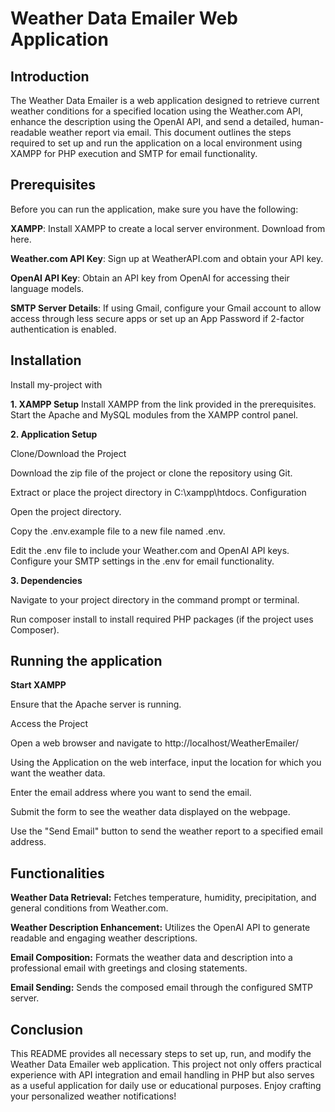 
# Weather Data Emailer Web Application


## Introduction
The Weather Data Emailer is a web application designed to retrieve current weather conditions for a specified location using the Weather.com API, enhance the description using the OpenAI API, and send a detailed, human-readable weather report via email. This document outlines the steps required to set up and run the application on a local environment using XAMPP for PHP execution and SMTP for email functionality.
## Prerequisites 
Before you can run the application, make sure you have the following:

**XAMPP**: Install XAMPP to create a local server environment. Download from here.

**Weather.com API Key**: Sign up at WeatherAPI.com and obtain your API key.

**OpenAI API Key**: Obtain an API key from OpenAI for accessing their language models.

**SMTP Server Details**: If using Gmail, configure your Gmail account to allow access through less secure apps or set up an App Password if 2-factor authentication is enabled.
## Installation

Install my-project with 

**1. XAMPP Setup**
Install XAMPP from the link provided in the prerequisites.
Start the Apache and MySQL modules from the XAMPP control panel.

**2. Application Setup**

Clone/Download the Project

Download the zip file of the project or clone the repository using Git.

Extract or place the project directory in C:\xampp\htdocs.
Configuration

Open the project directory.

Copy the .env.example file to a new file named .env.

Edit the .env file to include your Weather.com and OpenAI API keys.
Configure your SMTP settings in the .env for email functionality.

**3. Dependencies**

Navigate to your project directory in the command prompt or terminal.

Run composer install to install required PHP packages (if the project uses Composer).
    
## Running the application

**Start XAMPP**

Ensure that the Apache server is running.

Access the Project

Open a web browser and navigate to http://localhost/WeatherEmailer/

Using the Application on the web interface, input the location for which you want the weather data.

Enter the email address where you want to send the email.

Submit the form to see the weather data displayed on the webpage.

Use the "Send Email" button to send the weather report to a specified email address.


## Functionalities 


**Weather Data Retrieval:** 
Fetches temperature, humidity, precipitation, and general conditions from Weather.com.

**Weather Description Enhancement:** 
Utilizes the OpenAI API to generate readable and engaging weather descriptions.

**Email Composition:**
Formats the weather data and description into a professional email with greetings and closing statements.

**Email Sending:** 
Sends the composed email through the configured SMTP server.
## Conclusion
This README provides all necessary steps to set up, run, and modify the Weather Data Emailer web application. This project not only offers practical experience with API integration and email handling in PHP but also serves as a useful application for daily use or educational purposes. Enjoy crafting your personalized weather notifications!






